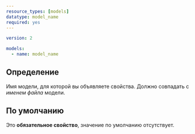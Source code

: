 ```yaml
---
resource_types: [models]
datatype: model_name
required: yes
---
```


<File name='models/<schema>.yml'>

```yml
version: 2

models:
  - name: model_name
```

</File>

## Определение
Имя модели, для которой вы объявляете свойства. Должно совпадать с _именем файла_ модели.

## По умолчанию

Это **обязательное свойство**, значение по умолчанию отсутствует.